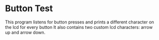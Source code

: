# Button Test

This program listens for button presses and prints a different character on the lcd for every button
It also contains two custom lcd characters: arrow up and arrow down.
